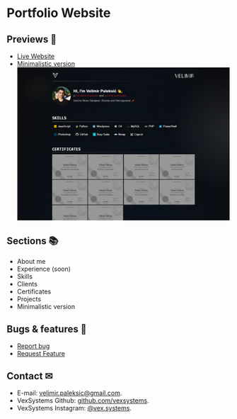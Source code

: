 # Portfolio Website

## **Previews** 👀
- [Live Website](https://velimirpaleksic.github.io/portfolio/)
- [Minimalistic version](https://velimirpaleksic.github.io/portfolio/minimalistic)
![Demo Screenshot](screenshot.png)

## **Sections** 📚
- About me
- Experience (soon)
- Skills
- Clients
- Certificates
- Projects
- Minimalistic version

## **Bugs & features** 🧩
- [Report bug](https://github.com/velimirpaleksic/portfolio/issues)
- [Request Feature](https://github.com/velimirpaleksic/portfolio/issues)

## **Contact** ✉
- E-mail: [velimir.paleksic@gmail.com](velimir.paleksic@gmail.com).
- VexSystems Github: [github.com/vexsystems](https://github.com/vexsystems).
- VexSystems Instagram: [@vex.systems](https://www.instagram.com/vex.systems/).
